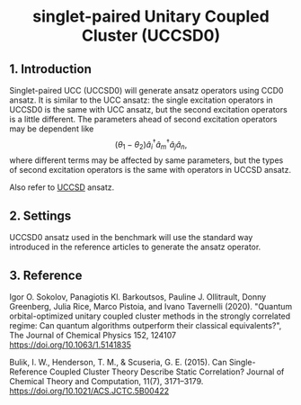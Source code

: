 # <center>singlet-paired Unitary Coupled Cluster (UCCSD0)</center>

## 1. Introduction
Singlet-paired UCC (UCCSD0) will generate ansatz operators using CCD0 ansatz. It is similar to the UCC ansatz: the single excitation operators in UCCSD0 is the same with UCC ansatz, but the second excitation operators is a little different. The parameters ahead of second excitation operators may be dependent like
$$
(\theta_{1}-\theta_{2})\hat{a}_i^{\dagger}\hat{a}_m^{\dagger}\hat{a}_j \hat{a}_n,
$$
where different terms may be affected by same parameters, but the types of second excitation operators is the same with operators in UCCSD ansatz.

Also refer to [UCCSD](UCCSD.md) ansatz.

## 2. Settings
UCCSD0 ansatz used in the benchmark will use the standard way introduced in the reference articles to generate the ansatz operator.


## 3. Reference
Igor O. Sokolov, Panagiotis Kl. Barkoutsos, Pauline J. Ollitrault, Donny Greenberg, Julia Rice, Marco Pistoia, and Ivano Tavernelli (2020). "Quantum orbital-optimized unitary coupled cluster methods in the strongly correlated regime: Can quantum algorithms outperform their classical equivalents?", The Journal of Chemical Physics 152, 124107 
https://doi.org/10.1063/1.5141835

Bulik, I. W., Henderson, T. M., & Scuseria, G. E. (2015). Can Single-Reference Coupled Cluster Theory Describe Static Correlation? Journal of Chemical Theory and Computation, 11(7), 3171–3179. https://doi.org/10.1021/ACS.JCTC.5B00422